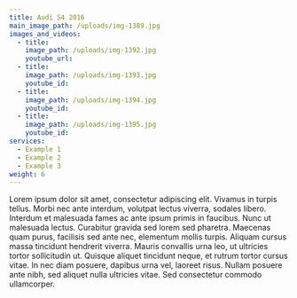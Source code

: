 ```yaml
---
title: Audi S4 2016
main_image_path: /uploads/img-1389.jpg
images_and_videos:
  - title:
    image_path: /uploads/img-1392.jpg
    youtube_url:
  - title:
    image_path: /uploads/img-1393.jpg
    youtube_id:
  - title:
    image_path: /uploads/img-1394.jpg
    youtube_id:
  - title:
    image_path: /uploads/img-1395.jpg
    youtube_id:
services:
  - Example 1
  - Example 2
  - Example 3
weight: 6
---
```



Lorem ipsum dolor sit amet, consectetur adipiscing elit. Vivamus in turpis tellus. Morbi nec ante interdum, volutpat lectus viverra, sodales libero. Interdum et malesuada fames ac ante ipsum primis in faucibus. Nunc ut malesuada lectus. Curabitur gravida sed lorem sed pharetra. Maecenas quam purus, facilisis sed ante nec, elementum mollis turpis. Aliquam cursus massa tincidunt hendrerit viverra. Mauris convallis urna leo, ut ultricies tortor sollicitudin ut. Quisque aliquet tincidunt neque, et rutrum tortor cursus vitae. In nec diam posuere, dapibus urna vel, laoreet risus. Nullam posuere ante nibh, sed aliquet nulla ultricies vitae. Sed consectetur commodo ullamcorper.
